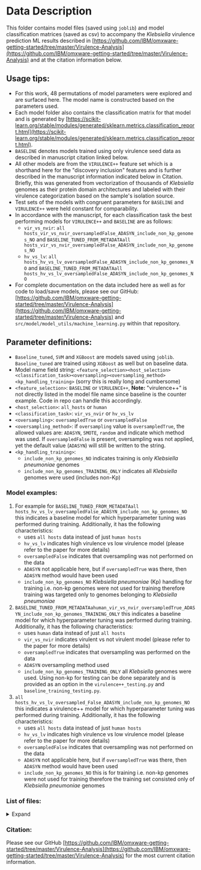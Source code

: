 # Data Description

This folder contains model files (saved using `joblib`) and model classification matrices (saved as csv) to accompany the *Klebsiella* virulence prediction ML results described in [https://github.com/IBM/omxware-getting-started/tree/master/Virulence-Analysis](https://github.com/IBM/omxware-getting-started/tree/master/Virulence-Analysis) and at the citation information below.


## Usage tips:  
- For this work, 48 permutations of model parameters were explored and are surfaced here. The model name is constructed based on the parameters used.
- Each model folder also contains the classification matrix for that model and is generated by [https://scikit-learn.org/stable/modules/generated/sklearn.metrics.classification_report.html](https://scikit-learn.org/stable/modules/generated/sklearn.metrics.classification_report.html).
- `BASELINE` denotes models trained using only virulence seed data as described in manuscript citation linked below.
- All other models are from the `VIRULENCE++` feature set which is a shorthand here for the "discovery inclusion" features and is further described in the manuscript information indicated below in Citation. Briefly, this was generated from vectorization of thousands of *Klebsiella* genomes as their protein domain architectures and labeled with their virulence categorization based on the sample's isolation source.
- Test sets of the models with congruent parameters for `BASELINE` and `VIRULENCE++` were held constant for comparability. 
- In accordance with the manuscript, for each classification task the best performing models for `VIRULENCE++` and `BASELINE` are as follows:
	- `vir_vs_nvir`: `all hosts_vir_vs_nvir_oversampledFalse_ADASYN_include_non_kp_genomes_NO` and `BASELINE_TUNED_FROM_METADATAall hosts_vir_vs_nvir_oversampledFalse_ADASYN_include_non_kp_genomes_NO`
	-  `hv_vs_lv`: `all hosts_hv_vs_lv_oversampledFalse_ADASYN_include_non_kp_genomes_NO` and `BASELINE_TUNED_FROM_METADATAall hosts_hv_vs_lv_oversampledFalse_ADASYN_include_non_kp_genomes_NO`
- For complete documentation on the data included here as well as for code to load/save models, please see our GitHub: [https://github.com/IBM/omxware-getting-started/tree/master/Virulence-Analysis](https://github.com/IBM/omxware-getting-started/tree/master/Virulence-Analysis) and `src/model/model_utils/machine_learning.py` within that repository.


## Parameter definitions:
- `Baseline_tuned`, `SVM` and `XGBoost` are models saved using `joblib`. `Baseline_tuned` are trained using `XGBoost` as well but on baseline data.
- Model name field string: `<feature_selection><host_selection><classification_task><oversampling><oversampling_method><kp_handling_training>` (sorry this is really long and cumbersome)
- `<feature_selection>`: `BASELINE` or `VIRULENCE++`, **Note:** "virulence++" is not directly listed in the model file name since baseline is the counter example. Code in repo can handle this accordingly.
- `<host_selection>`: `all_hosts` or `human`
- `<classification_task>`: `vir_vs_nvir` or `hv_vs_lv`
- `<oversampling>`: `oversampledTrue` or `oversampledFalse`
- `<oversampling_method>`: if `oversampling` value is `oversampledTrue`, the allowed values are: `ADASYN`, `SMOTE`, `random` and indicate which method was used. If `oversampledFalse` is present, oversampling was not applied, yet the default value (`ADASYN`) will still be written to the string.
- `<kp_handling_training>`:
	- `include_non_kp_genomes_NO` indicates training is only *Klebsiella pneumoniae* genomes
	- `include_non_kp_genomes_TRAINING_ONLY` indicates all *Klebsiella* genomes were used (includes non-Kp)


### Model examples:
1. For example for `BASELINE_TUNED_FROM_METADATAall hosts_hv_vs_lv_oversampledFalse_ADASYN_include_non_kp_genomes_NO` this indicates a baseline model for which hyperparameter tuning was performed during training. Additionally, it has the following characteristics:
    - uses `all hosts` data instead of just `human hosts`
    - `hv_vs_lv` indicates high virulence vs low virulence model (please refer to the paper for more details)
    - `oversampledFalse` indicates that oversampling was not performed on the data
    - `ADASYN` not applicable here, but if `oversampledTrue` was there, then `ADASYN` method would have been used
    - `include_non_kp_genomes_NO` *Klebsiella pneumoniae* (Kp) handling for training i.e. non-kp genomes were not used for training therefore training was targeted only to genomes belonging to *Klebsiella pneumoniae*
2. `BASELINE_TUNED_FROM_METADATAahuman_vir_vs_nvir_oversampledTrue_ADASYN_include_non_kp_genomes_TRAINING_ONLY` this indicates a baseline model for which hyperparameter tuning was performed during training. Additionally, it has the following characteristics:
    - uses `human` data instead of just `all hosts`
    - `vir_vs_nvir` indicates virulent vs not virulent model (please refer to the paper for more details)
    - `oversampledTrue` indicates that oversampling was performed on the data
    - `ADASYN` oversampling method used
    - `include_non_kp_genomes_TRAINING_ONLY` all *Klebsiella* genomes were used. Using non-kp for testing can be done separately and is provided as an option in the `virulence++_testing.py` and `baseline_training_testing.py`.
3. `all hosts_hv_vs_lv_oversampled_False_ADASYN_include_non_kp_genomes_NO` this indicates a virulence++ model for which hyperparameter tuning was performed during training. Additionally, it has the following characteristics:
    - uses `all hosts` data instead of just `human hosts`
    - `hv_vs_lv` indicates high virulence vs low virulence model (please refer to the paper for more details)
    - `oversampledFalse` indicates that oversampling was not performed on the data
    - `ADASYN` not applicable here, but if `oversampledTrue` was there, then `ADASYN` method would have been used
    - `include_non_kp_genomes_NO` this is for training i.e. non-kp genomes were not used for training therefore the training set consisted only of *Klebsiella pneumoniae* genomes



### List of files:
<details>
  <summary> Expand
  	</summary>

```
├── BASELINE_TUNED_MODELS
│   ├── BASELINE_TUNED_FROM_METADATAall hosts_hv_vs_lv_oversampledFalse_ADASYN_include_non_kp_genomes_NO
│   │   ├── Baseline_tuned
│   │   └── Baseline_tuned_classification_matrix.csv
│   ├── BASELINE_TUNED_FROM_METADATAall hosts_hv_vs_lv_oversampledFalse_ADASYN_include_non_kp_genomes_TRAINING-ONLY
│   │   ├── Baseline_tuned
│   │   └── Baseline_tuned_classification_matrix.csv
│   ├── BASELINE_TUNED_FROM_METADATAall hosts_hv_vs_lv_oversampledTrue_ADASYN_include_non_kp_genomes_NO
│   │   ├── Baseline_tuned
│   │   └── Baseline_tuned_classification_matrix.csv
│   ├── BASELINE_TUNED_FROM_METADATAall hosts_hv_vs_lv_oversampledTrue_ADASYN_include_non_kp_genomes_TRAINING-ONLY
│   │   ├── Baseline_tuned
│   │   └── Baseline_tuned_classification_matrix.csv
│   ├── BASELINE_TUNED_FROM_METADATAall hosts_vir_vs_nvir_oversampledFalse_ADASYN_include_non_kp_genomes_NO
│   │   ├── Baseline_tuned
│   │   └── Baseline_tuned_classification_matrix.csv
│   ├── BASELINE_TUNED_FROM_METADATAall hosts_vir_vs_nvir_oversampledFalse_ADASYN_include_non_kp_genomes_TRAINING-ONLY
│   │   ├── Baseline_tuned
│   │   └── Baseline_tuned_classification_matrix.csv
│   ├── BASELINE_TUNED_FROM_METADATAall hosts_vir_vs_nvir_oversampledTrue_ADASYN_include_non_kp_genomes_NO
│   │   ├── Baseline_tuned
│   │   └── Baseline_tuned_classification_matrix.csv
│   ├── BASELINE_TUNED_FROM_METADATAall hosts_vir_vs_nvir_oversampledTrue_ADASYN_include_non_kp_genomes_TRAINING-ONLY
│   │   ├── Baseline_tuned
│   │   └── Baseline_tuned_classification_matrix.csv
│   ├── BASELINE_TUNED_FROM_METADATAhuman_hv_vs_lv_oversampledFalse_ADASYN_include_non_kp_genomes_NO
│   │   ├── Baseline_tuned
│   │   └── Baseline_tuned_classification_matrix.csv
│   ├── BASELINE_TUNED_FROM_METADATAhuman_hv_vs_lv_oversampledFalse_ADASYN_include_non_kp_genomes_TRAINING-ONLY
│   │   ├── Baseline_tuned
│   │   └── Baseline_tuned_classification_matrix.csv
│   ├── BASELINE_TUNED_FROM_METADATAhuman_hv_vs_lv_oversampledTrue_ADASYN_include_non_kp_genomes_NO
│   │   ├── Baseline_tuned
│   │   └── Baseline_tuned_classification_matrix.csv
│   ├── BASELINE_TUNED_FROM_METADATAhuman_hv_vs_lv_oversampledTrue_ADASYN_include_non_kp_genomes_TRAINING-ONLY
│   │   ├── Baseline_tuned
│   │   └── Baseline_tuned_classification_matrix.csv
│   ├── BASELINE_TUNED_FROM_METADATAhuman_vir_vs_nvir_oversampledFalse_ADASYN_include_non_kp_genomes_NO
│   │   ├── Baseline_tuned
│   │   └── Baseline_tuned_classification_matrix.csv
│   ├── BASELINE_TUNED_FROM_METADATAhuman_vir_vs_nvir_oversampledFalse_ADASYN_include_non_kp_genomes_TRAINING-ONLY
│   │   ├── Baseline_tuned
│   │   └── Baseline_tuned_classification_matrix.csv
│   ├── BASELINE_TUNED_FROM_METADATAhuman_vir_vs_nvir_oversampledTrue_ADASYN_include_non_kp_genomes_NO
│   │   ├── Baseline_tuned
│   │   └── Baseline_tuned_classification_matrix.csv
│   └── BASELINE_TUNED_FROM_METADATAhuman_vir_vs_nvir_oversampledTrue_ADASYN_include_non_kp_genomes_TRAINING-ONLY
│       ├── Baseline_tuned
│       └── Baseline_tuned_classification_matrix.csv
├── VIRULENCE++_MODELS
│   ├── TESThuman_hv_vs_lv_oversampled_True_ADASYN_include_non_kp_genomes_NO
│   │   ├── SVM
│   │   └── SVM_classification_matrix.csv
│   ├── all hosts_hv_vs_lv_oversampled_False_ADASYN_include_non_kp_genomes_NO
│   │   ├── SVM
│   │   ├── SVM_classification_matrix.csv
│   │   ├── XGBoost
│   │   └── XGBoost_classification_matrix.csv
│   ├── all hosts_hv_vs_lv_oversampled_False_ADASYN_include_non_kp_genomes_TRAINING-ONLY
│   │   ├── SVM
│   │   ├── SVM_classification_matrix.csv
│   │   ├── XGBoost
│   │   └── XGBoost_classification_matrix.csv
│   ├── all hosts_hv_vs_lv_oversampled_True_ADASYN_include_non_kp_genomes_NO
│   │   ├── SVM
│   │   ├── SVM_classification_matrix.csv
│   │   ├── XGBoost
│   │   └── XGBoost_classification_matrix.csv
│   ├── all hosts_hv_vs_lv_oversampled_True_ADASYN_include_non_kp_genomes_TRAINING-ONLY
│   │   ├── SVM
│   │   ├── SVM_classification_matrix.csv
│   │   ├── XGBoost
│   │   └── XGBoost_classification_matrix.csv
│   ├── all hosts_vir_vs_nvir_oversampled_False_ADASYN_include_non_kp_genomes_NO
│   │   ├── SVM
│   │   ├── SVM_classification_matrix.csv
│   │   ├── XGBoost
│   │   └── XGBoost_classification_matrix.csv
│   ├── all hosts_vir_vs_nvir_oversampled_False_ADASYN_include_non_kp_genomes_TRAINING-ONLY
│   │   ├── SVM
│   │   ├── SVM_classification_matrix.csv
│   │   ├── XGBoost
│   │   └── XGBoost_classification_matrix.csv
│   ├── all hosts_vir_vs_nvir_oversampled_True_ADASYN_include_non_kp_genomes_NO
│   │   ├── SVM
│   │   ├── SVM_classification_matrix.csv
│   │   ├── XGBoost
│   │   └── XGBoost_classification_matrix.csv
│   ├── all hosts_vir_vs_nvir_oversampled_True_ADASYN_include_non_kp_genomes_TRAINING-ONLY
│   │   ├── SVM
│   │   ├── SVM_classification_matrix.csv
│   │   ├── XGBoost
│   │   └── XGBoost_classification_matrix.csv
│   ├── human_hv_vs_lv_oversampled_False_ADASYN_include_non_kp_genomes_NO
│   │   ├── SVM
│   │   ├── SVM_classification_matrix.csv
│   │   ├── XGBoost
│   │   └── XGBoost_classification_matrix.csv
│   ├── human_hv_vs_lv_oversampled_False_ADASYN_include_non_kp_genomes_TRAINING-ONLY
│   │   ├── SVM
│   │   ├── SVM_classification_matrix.csv
│   │   ├── XGBoost
│   │   └── XGBoost_classification_matrix.csv
│   ├── human_hv_vs_lv_oversampled_True_ADASYN_include_non_kp_genomes_NO
│   │   ├── SVM
│   │   ├── SVM_classification_matrix.csv
│   │   ├── XGBoost
│   │   └── XGBoost_classification_matrix.csv
│   ├── human_hv_vs_lv_oversampled_True_ADASYN_include_non_kp_genomes_TRAINING-ONLY
│   │   ├── SVM
│   │   ├── SVM_classification_matrix.csv
│   │   ├── XGBoost
│   │   └── XGBoost_classification_matrix.csv
│   ├── human_vir_vs_nvir_oversampled_False_ADASYN_include_non_kp_genomes_NO
│   │   ├── SVM
│   │   ├── SVM_classification_matrix.csv
│   │   ├── XGBoost
│   │   └── XGBoost_classification_matrix.csv
│   ├── human_vir_vs_nvir_oversampled_False_ADASYN_include_non_kp_genomes_TRAINING-ONLY
│   │   ├── SVM
│   │   ├── SVM_classification_matrix.csv
│   │   ├── XGBoost
│   │   └── XGBoost_classification_matrix.csv
│   ├── human_vir_vs_nvir_oversampled_True_ADASYN_include_non_kp_genomes_NO
│   │   ├── SVM
│   │   ├── SVM_classification_matrix.csv
│   │   ├── XGBoost
│   │   └── XGBoost_classification_matrix.csv
│   └── human_vir_vs_nvir_oversampled_True_ADASYN_include_non_kp_genomes_TRAINING-ONLY
│       ├── SVM
│       ├── SVM_classification_matrix.csv
│       ├── XGBoost
│       └── XGBoost_classification_matrix.csv
```
</details>

### Citation:
Please see our GitHub [https://github.com/IBM/omxware-getting-started/tree/master/Virulence-Analysis](https://github.com/IBM/omxware-getting-started/tree/master/Virulence-Analysis) for the most current citation information.
